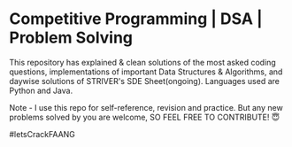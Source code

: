 # Competitive Programming | DSA | Problem Solving
This repository has explained & clean solutions of the most asked coding questions, implementations of important Data Structures & Algorithms, and daywise solutions of STRIVER's SDE Sheet(ongoing). Languages used are Python and Java.

Note - I use this repo for self-reference, revision and practice. But any new problems solved by you are welcome, SO FEEL FREE TO CONTRIBUTE! 😇

#letsCrackFAANG
